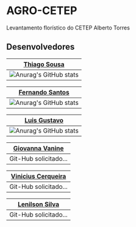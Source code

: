 # AGRO-CETEP
Levantamento florístico do CETEP Alberto Torres
## Desenvolvedores

| [Thiago Sousa](https://github.com/ThiagoSousa81/) | 
| --- |
| ![Anurag's GitHub stats](https://github-readme-stats.vercel.app/api?username=thiagosousa81&show_icons=true&theme=transparent) |

| [Fernando Santos](https://github.com/aglomera/) |
| --- |
| ![Anurag's GitHub stats](https://github-readme-stats.vercel.app/api?username=aglomera&show_icons=true&theme=transparent) |

[Luis Gustavo](https://github.com/LuisGustav03) |
| --- |
| ![Anurag's GitHub stats](https://github-readme-stats.vercel.app/api?username=LuisGustav03&show_icons=true&theme=transparent) |

| [Giovanna Vanine](https://github.com/) | 
| --- |
| Git-Hub solicitado... |

| [Vinicius Cerqueira](https://github.com/) | 
| --- |
| Git-Hub solicitado... |

| [Lenilson Silva](https://github.com/) | 
| --- |
| Git-Hub solicitado... |
